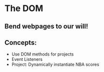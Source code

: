 # The DOM
## Bend webpages to our will!
## Concepts:
- Use DOM methods for projects
- Event Listeners
- Project: Dynamically instantiate NBA scores